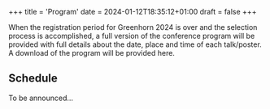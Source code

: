 +++
title = 'Program'
date = 2024-01-12T18:35:12+01:00
draft = false
+++

When the registration period for  Greenhorn 2024 is over and the selection process is accomplished, a full version of the conference
program will be provided with full details about the date, place and time of each talk/poster. A download of the program will be provided
here.

## Schedule

To be announced...
